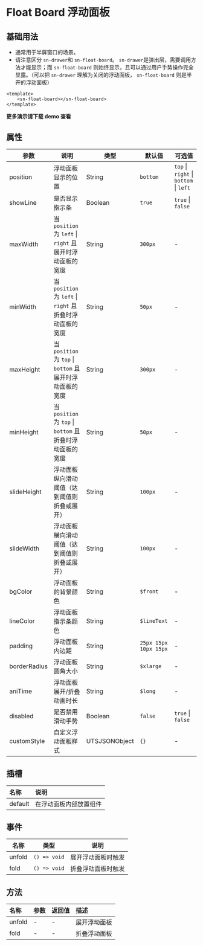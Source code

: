 # Float Board 浮动面板

## 基础用法

- 通常用于半屏窗口的场景。
- 请注意区分  `sn-drawer`和 `sn-float-board`。 `sn-drawer`是弹出层，需要调用方法才能显示；而  `sn-float-board` 则始终显示，且可以通过用户手势操作完全显露。（可以把  `sn-drawer` 理解为关闭的浮动面板， `sn-float-board` 则是半开的浮动面板）

``` vue
<template>
	<sn-float-board></sn-float-board>
</template>
```



**更多演示请下载 demo 查看**

## 属性

| 参数         | 说明                                                      | 类型            | 默认值                | 可选值                                 |
| ------------ | --------------------------------------------------------- | --------------- | --------------------- | -------------------------------------- |
| position     | 浮动面板显示的位置                                        | String        | `bottom`              | `top` \| `right` \| `bottom` \| `left` |
| showLine     | 是否显示指示条                                            | Boolean       | `true`                | `true` \| `false`                      |
| maxWidth   | 当 `position` 为 `left` \| `right` 且展开时浮动面板的宽度 | String        | `300px`               | -                                      |
| minWidth    | 当 `position` 为 `left` \| `right` 且折叠时浮动面板的宽度 | String        | `50px`                | -                                      |
| maxHeight   | 当 `position` 为 `top` \| `bottom` 且展开时浮动面板的宽度 | String        | `300px`               | -                                      |
| minHeight   | 当 `position` 为 `top` \| `bottom` 且折叠时浮动面板的宽度 | String        | `50px`                | -                                      |
| slideHeight  | 浮动面板纵向滑动阈值（达到阈值则折叠或展开）              | String        | `100px`               | -                                      |
| slideWidth   | 浮动面板横向滑动阈值（达到阈值则折叠或展开）              | String        | `100px`               | -                                      |
| bgColor      | 浮动面板的背景颜色                                        | String        | `$front`              | -                                      |
| lineColor    | 浮动面板指示条颜色                                        | String        | `$lineText`           | -                                      |
| padding      | 浮动面板内边距                                            | String        | `25px 15px 10px 15px` | -                                      |
| borderRadius | 浮动面板圆角大小                                          | String        | `$xlarge`             | -                                      |
| aniTime       | 浮动面板展开/折叠动画时长                    | String        | `$long`               | -                                      |
| disabled     | 是否禁用滑动手势                                          | Boolean       | `false`               | `true` \| `false`                      |
| customStyle  | 自定义浮动面板样式                                        | UTSJSONObject | `{}`                  | -                                      |

## 插槽

| 名称    | 说明                   |
| :------ | :--------------------- |
| default | 在浮动面板内部放置组件 |

## 事件

| 名称   | 类型         | 说明               |
| ------ | ------------ | ------------------ |
| unfold | `() => void` | 展开浮动面板时触发 |
| fold   | `() => void` | 折叠浮动面板时触发 |

## 方法

| 名称   | 参数 | 返回值 | 描述         |
| :----- | :--- | :----- | :----------- |
| unfold | -    | -      | 展开浮动面板 |
| fold   | -    | -      | 折叠浮动面板 |

<DemoPhone name="sn-float-board" />